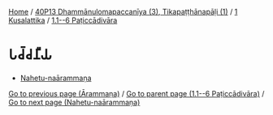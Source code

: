 
[Home](/) / [40P13 Dhammānulomapaccanīya (3), Tikapaṭṭhānapāḷi (1)](../...md) / [1 Kusalattika](...md) / [1.1--6 Paṭiccādivāra](../40P13/1/1.1--6.md)

# 𑀧𑀘𑁆𑀘𑀦𑀻𑀬

* [Nahetu-naārammaṇa](Paccaniya/Nahetu-naarammana.md)

[Go to previous page (Ārammaṇa)](Paccayacatukka/Arammana.md) / [Go to parent page (1.1--6 Paṭiccādivāra)](../40P13/1/1.1--6.md) / [Go to next page (Nahetu-naārammaṇa)](Paccaniya/Nahetu-naarammana.md)


